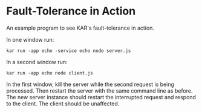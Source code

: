 <!--
# Copyright IBM Corporation 2020,2021
#
# Licensed under the Apache License, Version 2.0 (the "License");
# you may not use this file except in compliance with the License.
# You may obtain a copy of the License at
#
#     http://www.apache.org/licenses/LICENSE-2.0
#
# Unless required by applicable law or agreed to in writing, software
# distributed under the License is distributed on an "AS IS" BASIS,
# WITHOUT WARRANTIES OR CONDITIONS OF ANY KIND, either express or implied.
# See the License for the specific language governing permissions and
# limitations under the License.
-->

# Fault-Tolerance in Action

An example program to see KAR's fault-tolerance in action.

In one window run:
```shell
kar run -app echo -service echo node server.js
```

In a second window run:
```shell
kar run -app echo node client.js
```

In the first window, kill the server while the second request is being
processed. Then restart the server with the same command line as before. The new
server instance should restart the interrupted request and respond to the
client. The client should be unaffected.
